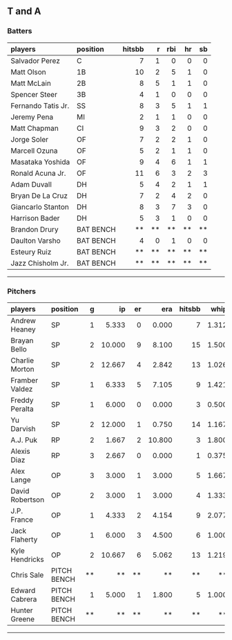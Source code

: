 ## T and A

### Batters

 
|players            |position  | hitsbb|  r| rbi| hr| sb| 
|:------------------|:---------|------:|--:|---:|--:|--:| 
|Salvador Perez     |C         |      7|  1|   0|  0|  0| 
|Matt Olson         |1B        |     10|  2|   5|  1|  0| 
|Matt McLain        |2B        |      8|  5|   1|  1|  0| 
|Spencer Steer      |3B        |      4|  1|   0|  0|  0| 
|Fernando Tatis Jr. |SS        |      8|  3|   5|  1|  1| 
|Jeremy Pena        |MI        |      2|  1|   1|  0|  0| 
|Matt Chapman       |CI        |      9|  3|   2|  0|  0| 
|Jorge Soler        |OF        |      7|  2|   2|  1|  0| 
|Marcell Ozuna      |OF        |      5|  2|   1|  1|  0| 
|Masataka Yoshida   |OF        |      9|  4|   6|  1|  1| 
|Ronald Acuna Jr.   |OF        |     11|  6|   3|  2|  3| 
|Adam Duvall        |DH        |      5|  4|   2|  1|  1| 
|Bryan De La Cruz   |DH        |      7|  2|   4|  2|  0| 
|Giancarlo Stanton  |DH        |      8|  3|   7|  3|  0| 
|Harrison Bader     |DH        |      5|  3|   1|  0|  0| 
|Brandon Drury      |BAT BENCH |     **| **|  **| **| **| 
|Daulton Varsho     |BAT BENCH |      4|  0|   1|  0|  0| 
|Esteury Ruiz       |BAT BENCH |     **| **|  **| **| **| 
|Jazz Chisholm Jr.  |BAT BENCH |     **| **|  **| **| **| 


* * *

### Pitchers

 
|players         |position    |  g|     ip| er|    era| hitsbb|  whip| so|  w| sv| 
|:---------------|:-----------|--:|------:|--:|------:|------:|-----:|--:|--:|--:| 
|Andrew Heaney   |SP          |  1|  5.333|  0|  0.000|      7| 1.312|  4|  1|  0| 
|Brayan Bello    |SP          |  2| 10.000|  9|  8.100|     15| 1.500|  8|  1|  0| 
|Charlie Morton  |SP          |  2| 12.667|  4|  2.842|     13| 1.026|  8|  1|  0| 
|Framber Valdez  |SP          |  1|  6.333|  5|  7.105|      9| 1.421| 13|  0|  0| 
|Freddy Peralta  |SP          |  1|  6.000|  0|  0.000|      3| 0.500|  6|  1|  0| 
|Yu Darvish      |SP          |  2| 12.000|  1|  0.750|     14| 1.167| 16|  2|  0| 
|A.J. Puk        |RP          |  2|  1.667|  2| 10.800|      3| 1.800|  1|  0|  0| 
|Alexis Diaz     |RP          |  3|  2.667|  0|  0.000|      1| 0.375|  4|  0|  1| 
|Alex Lange      |OP          |  3|  3.000|  1|  3.000|      5| 1.667|  4|  0|  3| 
|David Robertson |OP          |  2|  3.000|  1|  3.000|      4| 1.333|  1|  1|  1| 
|J.P. France     |OP          |  1|  4.333|  2|  4.154|      9| 2.077|  2|  0|  0| 
|Jack Flaherty   |OP          |  1|  6.000|  3|  4.500|      6| 1.000|  7|  1|  0| 
|Kyle Hendricks  |OP          |  2| 10.667|  6|  5.062|     13| 1.219| 10|  0|  0| 
|Chris Sale      |PITCH BENCH | **|     **| **|     **|     **|    **| **| **| **| 
|Edward Cabrera  |PITCH BENCH |  1|  5.000|  1|  1.800|      5| 1.000|  6|  0|  0| 
|Hunter Greene   |PITCH BENCH | **|     **| **|     **|     **|    **| **| **| **| 


* * *


